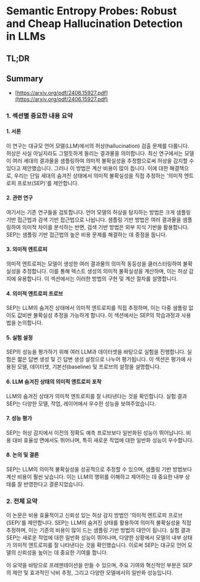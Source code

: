 # Semantic Entropy Probes: Robust and Cheap Hallucination Detection in LLMs
## TL;DR
## Summary
- [https://arxiv.org/pdf/2406.15927.pdf](https://arxiv.org/pdf/2406.15927.pdf)

### 1. 섹션별 중요한 내용 요약

#### 1. 서론
이 연구는 대규모 언어 모델(LLM)에서의 허상(hallucination) 검출 문제를 다룹니다. 허상은 사실 아닐지라도 그럴듯하게 들리는 결과물을 의미합니다. 최신 연구에서는 모델이 여러 세대의 결과물을 샘플링하여 의미적 불확실성을 추정함으로써 허상을 감지할 수 있다고 제안했습니다. 그러나 이 방법은 계산 비용이 많이 듭니다. 이에 대한 해결책으로, 우리는 단일 세대의 숨겨진 상태에서 의미적 불확실성을 직접 추정하는 '의미적 엔트로피 프로브(SEP)'를 제안합니다.

#### 2. 관련 연구
여기서는 기존 연구들을 검토합니다. 언어 모델의 허상을 탐지하는 방법은 크게 샘플링 기반 접근법과 검색 기반 접근법으로 나뉩니다. 샘플링 기반 방법은 여러 결과물을 샘플링하여 의미적 차이를 분석하는 반면, 검색 기반 방법은 외부 지식 기반을 활용합니다. SEP는 샘플링 기반 접근법의 높은 비용 문제를 해결하는 데 중점을 둡니다.

#### 3. 의미적 엔트로피
의미적 엔트로피는 모델이 생성한 여러 결과물의 의미적 동등성을 클러스터링하여 불확실성을 추정합니다. 이를 통해 텍스트 생성의 의미적 불확실성을 계산하며, 이는 허상 감지에 유용합니다. 이 섹션에서는 이러한 방법의 구현 및 계산 절차를 설명합니다.

#### 4. 의미적 엔트로피 프로브
SEP는 LLM의 숨겨진 상태에서 의미적 엔트로피를 직접 추정하며, 이는 다중 샘플링 없이도 값비싼 불확실성 추정을 가능하게 합니다. 이 섹션에서는 SEP의 학습과정과 사용법을 논의합니다.

#### 5. 실험 설정
SEP의 성능을 평가하기 위해 여러 LLM과 데이터셋을 바탕으로 실험을 진행합니다. 실험은 짧은 답변 생성 및 긴 답변 생성 설정으로 나누어 평가됩니다. 이 섹션은 평가에 사용된 모델, 데이터셋, 기본선(baseline) 및 프로브의 설정을 설명합니다.

#### 6. LLM 숨겨진 상태의 의미적 엔트로피 포착
LLM의 숨겨진 상태가 의미적 엔트로피를 잘 나타낸다는 것을 확인합니다. 실험 결과 SEP는 다양한 모델, 작업, 레이어에서 우수한 성능을 보여주었습니다.

#### 7. 성능 평가
SEP는 허상 감지에서 이전의 정확도 예측 프로브보다 일반화된 성능이 뛰어납니다. 비용 대비 효율성 면에서도 뛰어나며, 특히 새로운 작업에 대한 일반화 성능이 우수합니다.

#### 8. 논의 및 결론
SEP는 LLM의 의미적 불확실성을 성공적으로 추정할 수 있으며, 샘플링 기반 방법보다 계산 비용이 훨씬 낮습니다. 이는 LLM의 행위를 이해하고 제어하는 데 중요한 내부 상태를 잘 반영한다고 결론지었습니다.

### 2. 전체 요약
이 논문은 비용 효율적이고 신뢰성 있는 허상 감지 방법인 '의미적 엔트로피 프로브(SEP)'를 제안합니다. SEP는 LLM의 숨겨진 상태를 활용하여 의미적 불확실성을 직접 추정하며, 이는 기존의 비용이 많이 드는 샘플링 기반 방법의 대안이 됩니다. 실험 결과 SEP는 새로운 작업에 대한 일반화 성능이 뛰어나며, 다양한 상황에서 모델의 내부 상태가 의미적 엔트로피를 잘 나타낸다는 것을 확인했습니다. 이로써 SEP는 대규모 언어 모델의 신뢰성을 높이는 데 중요한 기여를 합니다.

이 요약을 바탕으로 프레젠테이션을 만들 수 있으며, 주요 기여와 혁신적인 부분은 SEP의 제안 및 효과적인 낙비 추정, 그리고 다양한 모델에서의 일반화 성능입니다.